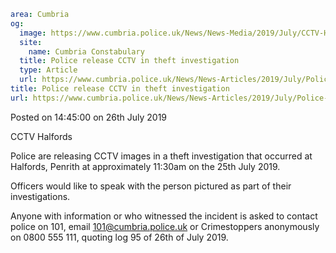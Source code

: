 ```yaml
area: Cumbria
og:
  image: https://www.cumbria.police.uk/News/News-Media/2019/July/CCTV-Halfordsjpg.jpg
  site:
    name: Cumbria Constabulary
  title: Police release CCTV in theft investigation
  type: Article
  url: https://www.cumbria.police.uk/News/News-Articles/2019/July/Police-release-CCTV-in-theft-investigation.aspx
title: Police release CCTV in theft investigation
url: https://www.cumbria.police.uk/News/News-Articles/2019/July/Police-release-CCTV-in-theft-investigation.aspx
```

Posted on 14:45:00 on 26th July 2019

CCTV Halfords

Police are releasing CCTV images in a theft investigation that occurred at Halfords, Penrith at approximately 11:30am on the 25th July 2019.

Officers would like to speak with the person pictured as part of their investigations.

Anyone with information or who witnessed the incident is asked to contact police on 101, email 101@cumbria.police.uk or Crimestoppers anonymously on 0800 555 111, quoting log 95 of 26th of July 2019.
